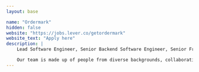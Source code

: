```yaml
---
layout: base

name: "Ordermark"
hidden: false
website: "https://jobs.lever.co/getordermark"
website_text: "Apply here"
description: |
    Lead Software Engineer, Senior Backend Software Engineer, Senior Frontend Software Engineer - Los Angeles, CA

    Our team is made up of people from diverse backgrounds, collaborating daily across time zones. We believe cross-pollination is one of the best ways to foster community and new ideas. For that reason we encourage people from all backgrounds to apply to any of our positions.
---
```

